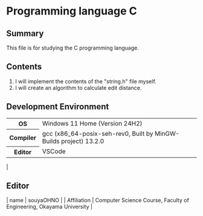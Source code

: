 # Programming language C

## Summary
This file is for studying the C programming language.

## Contents
1. I will implement the contents of the "string.h" file myself.
3. I will create an algorithm to calculate edit distance.

## Development Environment
<table>
  <tr>
    <th>OS</th>
    <td>Windows 11 Home (Version 24H2)</td>
  </tr>
  <tr>
    <th>Compiler</th>
    <td>gcc (x86_64-posix-seh-rev0, Built by MinGW-Builds project) 13.2.0</td>
  </tr>
  <tr>
    <th>Editor</th>
    <td>VSCode</td>
  </tr>
</table>
                                               |


## Editor
| name        | souyaOHNO                                                           |
| Affiliation | Computer Science Course, Faculty of Engineering, Okayama University |
